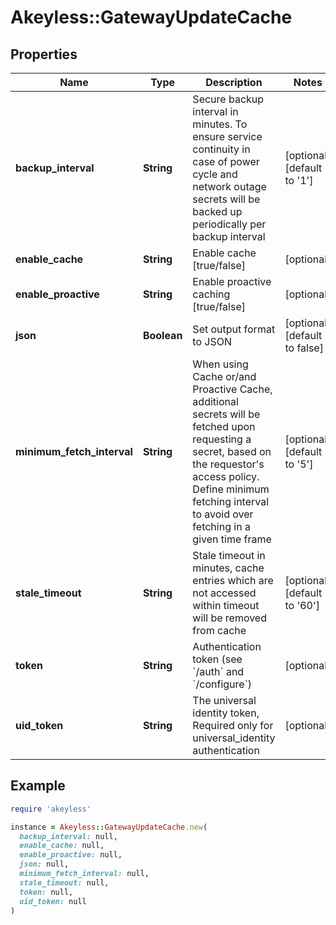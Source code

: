 # Akeyless::GatewayUpdateCache

## Properties

| Name | Type | Description | Notes |
| ---- | ---- | ----------- | ----- |
| **backup_interval** | **String** | Secure backup interval in minutes. To ensure service continuity in case of power cycle and network outage secrets will be backed up periodically per backup interval | [optional][default to &#39;1&#39;] |
| **enable_cache** | **String** | Enable cache [true/false] | [optional] |
| **enable_proactive** | **String** | Enable proactive caching [true/false] | [optional] |
| **json** | **Boolean** | Set output format to JSON | [optional][default to false] |
| **minimum_fetch_interval** | **String** | When using Cache or/and Proactive Cache, additional secrets will be fetched upon requesting a secret, based on the requestor&#39;s access policy. Define minimum fetching interval to avoid over fetching in a given time frame | [optional][default to &#39;5&#39;] |
| **stale_timeout** | **String** | Stale timeout in minutes, cache entries which are not accessed within timeout will be removed from cache | [optional][default to &#39;60&#39;] |
| **token** | **String** | Authentication token (see &#x60;/auth&#x60; and &#x60;/configure&#x60;) | [optional] |
| **uid_token** | **String** | The universal identity token, Required only for universal_identity authentication | [optional] |

## Example

```ruby
require 'akeyless'

instance = Akeyless::GatewayUpdateCache.new(
  backup_interval: null,
  enable_cache: null,
  enable_proactive: null,
  json: null,
  minimum_fetch_interval: null,
  stale_timeout: null,
  token: null,
  uid_token: null
)
```

